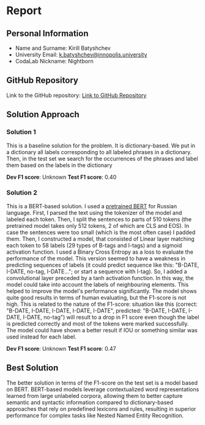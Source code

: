 # Report

## Personal Information
- Name and Surname: Kirill Batyshchev
- University Email: k.batyshchev@innopolis.university
- CodaLab Nickname: Nightborn

## GitHub Repository
Link to the GitHub repository: [Link to GitHub Repository](https://github.com/BatyshchevKirill/nlp-assignments/new/main/Assignment3)

## Solution Approach

### Solution 1
This is a baseline solution for the problem. It is dictionary-based. We put in a dictionary all labels corresponding to all labeled phrases in a dictionary. 
Then, in the test set we search for the occurrences of the phrases and label them based on the labels in the dictionary

**Dev F1 score**: Unknown
**Test F1 score**: 0.40

### Solution 2
This is a BERT-based solution. I used a [pretrained BERT](https://huggingface.co/DeepPavlov/rubert-base-cased) for Russian language. First, I parsed the text using the tokenizer of the model
and labeled each token. Then, I split the sentences to parts of 510 tokens (the pretrained model takes only 512 tokens, 2 of which are CLS and EOS). In case the sentences were too small (which is the most often case)
I padded them. Then, I constructed a model, that consisted of Linear layer matching each token to 58 labels (29 types of B-tags and I-tags) and a sigmoid activation function. I used a Binary Cross Entropy as a loss
to evaluate the performance of the model. This version seemed to have a weakness in predicting sequences of labels (it could predict sequence like this: "B-DATE, I-DATE, no-tag, I-DATE..."; or start a sequence with
I-tag). So, I added a convolutional layer preceded by a tanh activation function. In this way, the model could take into account the labels of neighbouring elements. This helped to improve the model's performance 
significantly. The model shows quite good results in terms of human evaluating, but the F1-score is not high. This is related to the nature of the F1-score: situation like this (correct: "B-DATE, I-DATE, I-DATE,
I-DATE, I-DATE", predicted: "B-DATE, I-DATE, I-DATE, I-DATE, no-tag") will result to a drop in F1 score even though the label is predicted correctly and most of the tokens were marked successfully. The model could 
have shown a better result if IOU or something similar was used instead for each label.


**Dev F1 score**: Unknown
**Test F1 score**: 0.47

## Best Solution
The better solution in terms of the F1-score on the test set is a model based on BERT. BERT-based models leverage contextualized word representations learned from large unlabeled corpora, allowing them to better capture semantic and syntactic information compared to dictionary-based approaches that rely on predefined lexicons and rules, resulting in superior performance for complex tasks like Nested Named Entity Recognition.
